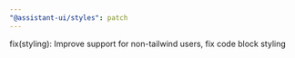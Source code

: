 ```yaml
---
"@assistant-ui/styles": patch
---
```


fix(styling): Improve support for non-tailwind users, fix code block styling
